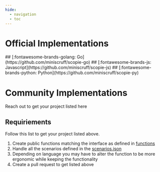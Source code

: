 ```yaml
---
hide:
  - navigation
  - toc
---
```


# Official Implementations

<div class="grid cards" markdown>
## [:fontawesome-brands-golang: Go](https://github.com/miniscruff/scopie-go)
## [:fontawesome-brands-js: Javascript](https://github.com/miniscruff/scopie-js)
## [:fontawesome-brands-python: Python](https://github.com/miniscruff/scopie-py)
</div>

# Community Implementations

Reach out to get your project listed here

## Requiriements

Follow this list to get your project listed above.

1. Create public functions matching the interface as defined in [functions](./specification/functions.md)
1. Handle all the scenarios defined in the [scenarios.json](https://github.com/miniscruff/scopie/blob/main/scenarios.json)
1. Depending on language you may have to alter the function to be more ergonomic while keeping the functionality
1. Create a pull request to get listed above
